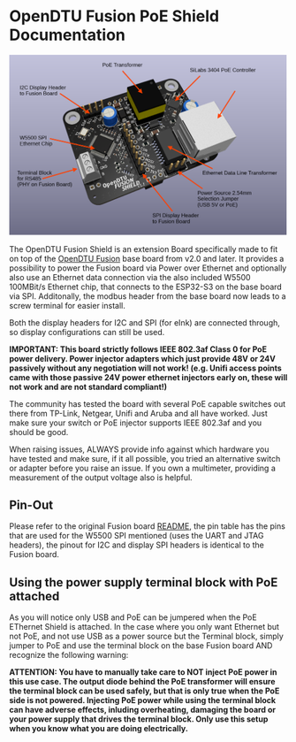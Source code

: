 # OpenDTU Fusion PoE Shield Documentation

![overview_PoE](pics/overview_PoE.png)

The OpenDTU Fusion Shield is an extension Board specifically made to fit on top of the [OpenDTU Fusion](README.md) base board from v2.0 and later.
It provides a possibility to power the Fusion board via Power over Ethernet and optionally also use an Ethernet data connection via the also included W5500 100MBit/s Ethernet chip, that connects to the ESP32-S3 on the base board via SPI. Additonally, the modbus header from the base board now leads to a screw terminal for easier install.

Both the display headers for I2C and SPI (for eInk) are connected through, so display configurations can still be used.

**IMPORTANT: This board strictly follows IEEE 802.3af Class 0 for PoE power delivery. Power injector adapters which just provide 48V or 24V passively without any negotiation will not work! (e.g. Unifi access points came with those passive 24V power ethernet injectors early on, these will not work and are not standard compliant!)**

The community has tested the board with several PoE capable switches out there from TP-Link, Netgear, Unifi and Aruba and all have worked. Just make sure your switch or PoE injector supports IEEE 802.3af and you should be good.

When raising issues, ALWAYS provide info against which hardware you have tested and make sure, if it all possible, you tried an alternative switch or adapter before you raise an issue. If you own a multimeter, providing a measurement of the output voltage also is helpful.

## Pin-Out

Please refer to the original Fusion board [README](README.md#Pin-mapping-of-the-ESP32-S3-on-OpenDTU-Fusion-v2.x), the pin table has the pins that are used for the W5500 SPI mentioned (uses the UART and JTAG headers), the pinout for I2C and display SPI headers is identical to the Fusion board.

## Using the power supply terminal block with PoE attached

As you will notice only USB and PoE can be jumpered when the PoE EThernet Shield is attached. In the case where you only want Ethernet but not PoE, and not use USB as a power source but the Terminal block,
simply jumper to PoE and use the terminal block on the base Fusion board AND recognize the following warning:

**ATTENTION: You have to manually take care to NOT inject PoE power in this use case. The output diode behind the PoE transformer will ensure the terminal block can be used safely, but that is only true when the PoE side is not powered. Injecting PoE power while using the terminal block can have adverse effects, inluding overheating, damaging the board or your power supply that drives the terminal block. Only use this setup when you know what you are doing electrically.**
